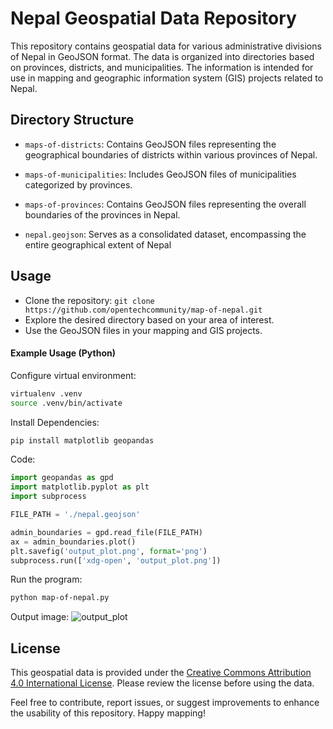 # Nepal Geospatial Data Repository

This repository contains geospatial data for various administrative divisions of Nepal in GeoJSON format. The data is organized into directories based on provinces, districts, and municipalities. The information is intended for use in mapping and geographic information system (GIS) projects related to Nepal.



## Directory Structure

- `maps-of-districts`: Contains GeoJSON files representing the geographical boundaries of districts within various provinces of Nepal.

- `maps-of-municipalities`: Includes GeoJSON files of municipalities categorized by provinces.

- `maps-of-provinces`: Contains GeoJSON files representing the overall boundaries of the provinces in Nepal.

- `nepal.geojson`: Serves as a consolidated dataset, encompassing the entire geographical extent of Nepal

## Usage

- Clone the repository: `git clone https://github.com/opentechcommunity/map-of-nepal.git`
- Explore the desired directory based on your area of interest.
- Use the GeoJSON files in your mapping and GIS projects.


#### Example Usage (Python)
Configure virtual environment:
```bash
virtualenv .venv
source .venv/bin/activate
```
Install Dependencies:
```bash
pip install matplotlib geopandas
```
Code:
```python
import geopandas as gpd
import matplotlib.pyplot as plt
import subprocess

FILE_PATH = './nepal.geojson'

admin_boundaries = gpd.read_file(FILE_PATH)
ax = admin_boundaries.plot()
plt.savefig('output_plot.png', format='png')
subprocess.run(['xdg-open', 'output_plot.png'])
```
Run the program:
```bash
python map-of-nepal.py
```
Output image:
![output_plot](https://github.com/opentechcommunity/map-of-nepal/assets/10881526/08b88631-9c67-4c1c-9cf8-a3058c6e8da5)

## License
This geospatial data is provided under the  [Creative Commons Attribution 4.0 International License](https://creativecommons.org/licenses/by/4.0/). Please review the license before using the data.

Feel free to contribute, report issues, or suggest improvements to enhance the usability of this repository. Happy mapping!





